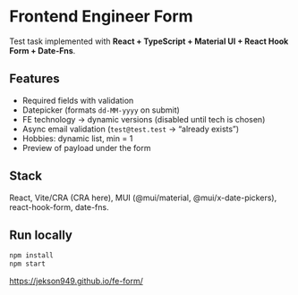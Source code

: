 # Frontend Engineer Form

Test task implemented with **React + TypeScript + Material UI + React Hook Form + Date-Fns**.

## Features
- Required fields with validation
- Datepicker (formats `dd-MM-yyyy` on submit)
- FE technology → dynamic versions (disabled until tech is chosen)
- Async email validation (`test@test.test` → “already exists”)
- Hobbies: dynamic list, min = 1
- Preview of payload under the form

## Stack
React, Vite/CRA (CRA here), MUI (@mui/material, @mui/x-date-pickers), react-hook-form, date-fns.

## Run locally
```bash
npm install
npm start
```

https://jekson949.github.io/fe-form/
